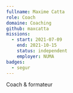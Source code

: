 ```yaml
---
fullname: Maxime Catta
role: Coach
domaine: Coaching
github: maxcatta
missions:
  - start: 2021-07-09
    end: 2021-10-15
    status: independent
    employer: NUMA
badges:
  - segur
---
```


Coach & formateur
